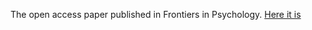 The open access paper published in Frontiers in Psychology. [Here it is](https://www.frontiersin.org/articles/10.3389/fpsyg.2019.00445/full)
